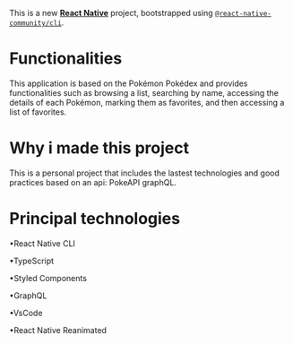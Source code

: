 This is a new [**React Native**](https://reactnative.dev) project, bootstrapped using [`@react-native-community/cli`](https://github.com/react-native-community/cli).

# Functionalities

This application is based on the Pokémon Pokédex and provides functionalities such as browsing a list, searching by name, accessing the details of each Pokémon, marking them as favorites, and then accessing a list of favorites.

# Why i made this project

This is a personal project that includes the lastest technologies and good practices based on an api: PokeAPI graphQL.

# Principal technologies

•React Native CLI

•TypeScript

•Styled Components

•GraphQL

•VsCode

•React Native Reanimated

